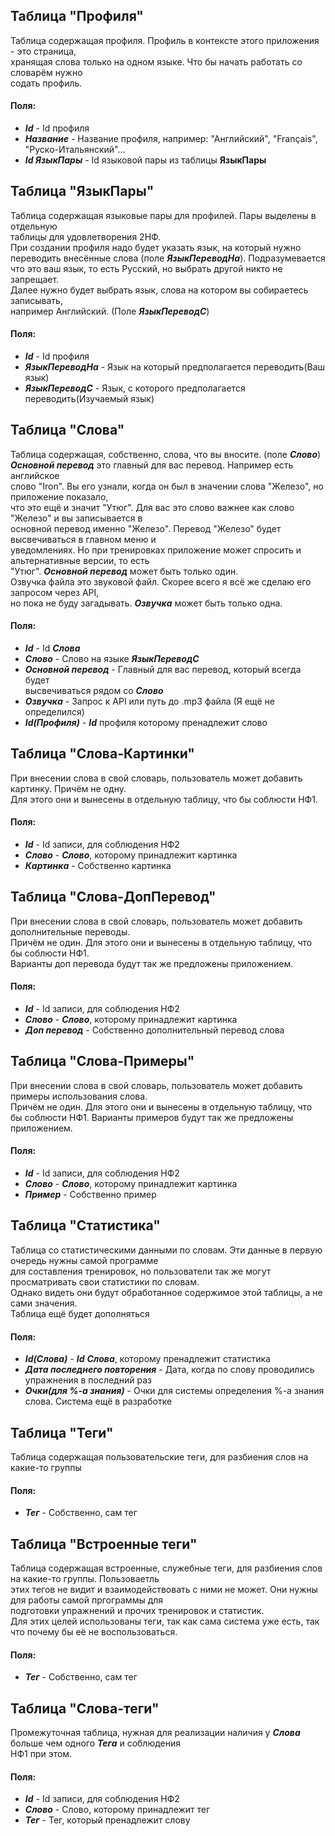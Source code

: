 ## Таблица "Профиля"
Таблица содержащая профиля. Профиль в контексте этого приложения - это страница,  
хранящая слова только на одном языке. Что бы начать работать со словарём нужно  
содать профиль.  
#### Поля:
- ***Id*** - Id профиля
- ***Название*** - Название профиля, например: "Английский", "Français", "Руско-Итальянский"...
- ***Id ЯзыкПары*** - Id языковой пары из таблицы **ЯзыкПары**


## Таблица "ЯзыкПары"
Таблица содержащая языковые пары для профилей. Пары выделены в отдельную  
таблицы для удовлетворения 2НФ.  
При создании профиля надо будет указать язык, на который нужно  
переводить внесённые слова (поле ***ЯзыкПереводНа***). Подразумевается  
что это ваш язык, то есть Русский, но выбрать другой никто не запрещает.  
Далее нужно будет выбрать язык, слова на котором вы собираетесь записывать,  
например Английский. (Поле ***ЯзыкПереводС***)
#### Поля:
- ***Id*** - Id профиля
- ***ЯзыкПереводНа*** - Язык на который предполагается переводить(Ваш язык)
- ***ЯзыкПереводС*** - Язык, с которого предполагается переводить(Изучаемый язык)


## Таблица "Слова"
Таблица содержащая, собственно, слова, что вы вносите. (поле ***Слово***)  
***Основной перевод*** это главный для вас перевод. Например есть английское  
слово "Iron". Вы его узнали, когда он был в значении слова "Железо", но  приложение показало,  
что это ещё и значит "Утюг". Для вас это слово важнее как слово "Железо" и вы записывается в  
основной перевод именно "Железо". Перевод  "Железо" будет высвечиваться в главном меню и  
уведомлениях. Но при тренировках  приложение может спросить и альтернативные версии, то есть  
"Утюг". ***Основной перевод*** может быть только один.  
Озвучка файла это звуковой файл. Скорее всего я всё же сделаю его запросом через API,  
но пока не буду загадывать. ***Озвучка*** может быть только одна. 
#### Поля:
- ***Id*** - Id ***Слова***
- ***Слово*** - Слово на языке ***ЯзыкПереводС***
- ***Основной перевод*** - Главный для вас перевод, который всегда будет  
высвечиваться рядом со ***Слово***
- ***Озвучка*** - Запрос к API или путь до .mp3 файла (Я ещё не определился)
- ***Id(Профиля)*** - ***Id*** профиля которому пренадлежит слово


## Таблица "Слова-Картинки"
При внесении слова в свой словарь, пользователь может добавить картинку. Причём не одну.  
Для этого они и вынесены в отдельную таблицу, что бы соблюсти НФ1.

#### Поля:  
- ***Id*** - Id записи, для соблюдения НФ2
- ***Слово*** - ***Слово***, которому принадлежит картинка
- ***Картинка*** - Собственно картинка


## Таблица "Слова-ДопПеревод"
При внесении слова в свой словарь, пользователь может добавить дополнительные переводы.  
Причём не один. Для этого они и вынесены в отдельную таблицу, что бы соблюсти НФ1.  
Варианты доп перевода будут так же предложены приложением.

#### Поля:  
- ***Id*** - Id записи, для соблюдения НФ2
- ***Слово*** - ***Слово***, которому принадлежит картинка
- ***Доп перевод*** - Собственно дополнительный перевод слова


## Таблица "Слова-Примеры"
При внесении слова в свой словарь, пользователь может добавить примеры использования слова.  
Причём не один. Для этого они и вынесены в отдельную таблицу, что бы соблюсти НФ1.
Варианты примеров будут так же предложены приложением.

#### Поля:  
- ***Id*** - Id записи, для соблюдения НФ2
- ***Слово*** - ***Слово***, которому принадлежит картинка
- ***Пример*** - Собственно пример


## Таблица "Статистика"
Таблица со статистическими данными по словам. Эти данные в первую очередь нужны самой программе  
для составления тренировок, но пользователи так же могут просматривать свои статистики по словам.  
Однако видеть они будут обработанное содержимое этой таблицы, а не сами значения.  
Таблица ещё будет дополняться

#### Поля:  
- ***Id(Слова)*** - ***Id*** ***Слова***, которому пренадлежит статистика
- ***Дата последнего повторения*** - Дата, когда по слову проводились упражнения в последний раз
- ***Очки(для %-а знания)*** - Очки для системы определения %-а знания слова. Система ещё в разработке  


## Таблица "Теги"
Таблица содержащая пользовательские теги, для разбиения слов на какие-то группы

#### Поля:
- ***Тег*** - Собственно, сам тег


## Таблица "Встроенные теги"
Таблица содержащая встроенные, служебные теги, для разбиения слов на какие-то группы. Пользоваетль  
этих тегов не видит и взаимодействовать с ними не может. Они нужны для работы самой пргограммы для  
подготовки упражнений и прочих тренировок и статистик.  
Для этих целей использованы теги, так как сама система уже есть, так что почему бы её не воспользоваться.  

#### Поля:
- ***Тег*** - Собственно, сам тег


## Таблица "Слова-теги"
Промежуточная таблица, нужная для реализации наличия у ***Слова*** больше чем одного ***Тега*** и соблюдения  
НФ1 при этом.

#### Поля:
- ***Id*** - Id записи, для соблюдения НФ2
- ***Слово*** - Слово, которому принадлежит тег
- ***Тег*** - Тег, который пренадлежит слову